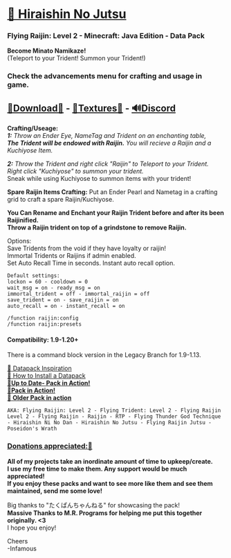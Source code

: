# [🎥 Hiraishin No Jutsu](https://youtu.be/sQXLHzxXQDE)  
### Flying Raijin: Level 2 - Minecraft: Java Edition - Data Pack  

**Become Minato Namikaze!**   
(Teleport to your Trident!  Summon your Trident!)  

### Check the advancements menu for crafting and usage in game.  

## [🔗Download🔗](https://github.com/InfamousMusicify/Flying-Raijin/blob/master/Downloads.md) - [🔗Textures🔗](https://github.com/InfamousMusicify/InHaus-Textures/blob/master/Downloads.md) - [🔊Discord](https://discord.gg/T5XhN4tXgW)          

**Crafting/Useage:**   
_**1:** Throw an Ender Eye, NameTag and Trident on an enchanting table,_  
*__The Trident will be endowed with Raijin.__   You will recieve a Raijin and a Kuchiyose Item.*  

_**2:** Throw the Trident and right click "Raijin" to Teleport to your Trident.       
Right click "Kuchiyose" to summon your trident._   
Sneak while using Kuchiyose to summon items with your trident!  

**Spare Raijin Items Crafting:** Put an Ender Pearl and Nametag in a crafting grid to craft a spare Raijin/Kuchiyose.    

__You Can Rename and Enchant your Raijin Trident before and after its been Raijinified.__   
__Throw a Raijin trident on top of a grindstone to remove Raijin.__   

Options:    
Save Tridents from the void if they have loyalty or raijin!  
Immortal Tridents or Raijins if admin enabled.  
Set Auto Recall Time in seconds.  Instant auto recall option.  
  
~~~
Default settings:
lockon = 60 - cooldown = 0
wait_msg = on - ready_msg = on
immortal_trident = off - immortal_raijin = off
save_trident = on - save_raijin = on
auto_recall = on - instant_recall = on
~~~
~~~
/function raijin:config
/function raijin:presets
~~~
#### Compatibility: 1.9-1.20+  

There is a command block version in the Legacy Branch for 1.9-1.13.

[🔗 Datapack Inspiration](https://youtu.be/Fd_vSRkGlv8)  
[🔗 How to Install a Datapack](https://www.planetminecraft.com/blog/how-to-download-and-install-minecraft-data-packs/)  
**[🔗Up to Date- Pack in Action!](https://youtu.be/U7rVIvqq9fs)  
[🔗Pack in Action!](https://youtu.be/sQXLHzxXQDE)  
[🔗 Older Pack in action](https://youtu.be/dOuJNRJvqmY)**  

```
AKA: Flying Raijin: Level 2 - Flying Trident: Level 2 - Flying Raijin Level 2 - Flying Raijin - Raijin - RTP - Flying Thunder God Technique - Hiraishin Ni No Dan - Hiraishin No Jutsu - Flying Raijin Jutsu - Poseidon's Wrath
```

### [Donations appreciated:🔗](https://www.patreon.com/InfamousMusicify)   
__All of my projects take an inordinate amount of time to upkeep/create.  
I use my free time to make them. Any support would be much appreciated!  
If you enjoy these packs and want to see more like them and see them maintained, send me some love!__    

Big thanks to "たくぱんちゃんねる" for showcasing the pack!  
**Massive Thanks to M.R. Programs for helping me put this together originally. <3**  
I hope you enjoy!  

Cheers  
-Infamous
